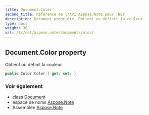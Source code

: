 ```yaml
---
title: Document.Color
second_title: Référence de l'API Aspose.Note pour .NET
description: Document propriété. Obtient ou définit la couleur.
type: docs
weight: 30
url: /fr/net/aspose.note/document/color/
---
```

## Document.Color property

Obtient ou définit la couleur.

```csharp
public Color Color { get; set; }
```

### Voir également

* class [Document](../)
* espace de noms [Aspose.Note](../../document/)
* Assemblée [Aspose.Note](../../../)


